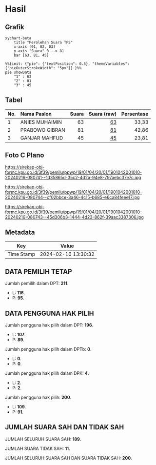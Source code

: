 # Hasil

## Grafik

```mermaid
xychart-beta
    title "Perolehan Suara TPS"
    x-axis [01, 02, 03]
    y-axis "Suara" 0 --> 81
    bar [63, 81, 45]
```

```mermaid
%%{init: {"pie": {"textPosition": 0.5}, "themeVariables": {"pieOuterStrokeWidth": "5px"}} }%%
pie showData
    "1" : 63
    "2" : 81
    "3" : 45
```

## Tabel

| No. | Nama Paslon    | Suara | Suara (raw) | Persentase |
|:--- |:-------------- | -----:| -----------:| ----------:|
| 1   | ANIES MUHAIMIN | 63    | [63][p-1]   | 33,33      |
| 2   | PRABOWO GIBRAN | 81    | [81][p-2]   | 42,86      |
| 3   | GANJAR MAHFUD  | 45    | [45][p-3]   | 23,81      |


[p-1]: https://github.com/gigit-pemilu/pemilu-2024-19-kepulauan-bangka-belitung/blob/main/pilpres/hitung-suara/sub/19-kepulauan-bangka-belitung/sub/01-bangka/sub/04-mendo-barat/sub/2001-petaling/sub/010-tps/sub/paslon-1.txt
[p-2]: https://github.com/gigit-pemilu/pemilu-2024-19-kepulauan-bangka-belitung/blob/main/pilpres/hitung-suara/sub/19-kepulauan-bangka-belitung/sub/01-bangka/sub/04-mendo-barat/sub/2001-petaling/sub/010-tps/sub/paslon-2.txt
[p-3]: https://github.com/gigit-pemilu/pemilu-2024-19-kepulauan-bangka-belitung/blob/main/pilpres/hitung-suara/sub/19-kepulauan-bangka-belitung/sub/01-bangka/sub/04-mendo-barat/sub/2001-petaling/sub/010-tps/sub/paslon-3.txt

## Foto C Plano

https://sirekap-obj-formc.kpu.go.id/3f39/pemilu/ppwp/19/01/04/20/01/1901042001010-20240216-080741--1d35865d-35c2-4d2a-94e8-797aebc37e7c.jpg

https://sirekap-obj-formc.kpu.go.id/3f39/pemilu/ppwp/19/01/04/20/01/1901042001010-20240216-080744--cf02bbce-3a46-4c15-b685-e6ca84feee17.jpg

https://sirekap-obj-formc.kpu.go.id/3f39/pemilu/ppwp/19/01/04/20/01/1901042001010-20240216-080743--45d306b3-1444-4d23-862f-39aac3387306.jpg


## Metadata

| Key        | Value               |
| ---------- | ------------------- |
| Time Stamp | 2024-02-16 13:30:32 |


## DATA PEMILIH TETAP

Jumlah pemilih dalam DPT: **211**.
 * L: **116**.
 * P: **95**.

## DATA PENGGUNA HAK PILIH

Jumlah pengguna hak pilih dalam DPT: **196**.
 * L: **107**.
 * P: **89**.

Jumlah pengguna hak pilih dalam DPTb: **0**.
 * L: **0**.
 * P: **0**.

Jumlah pengguna hak pilih dalam DPK: **4**.
 * L: **2**.
 * P: **2**.

Jumlah pengguna hak pilih: **200**.
 * L: **109**.
 * P: **91**.

## JUMLAH SUARA SAH DAN TIDAK SAH

JUMLAH SELURUH SUARA SAH: **189**.

JUMLAH SUARA TIDAK SAH: **11**.

JUMLAH SELURUH SUARA SAH DAN SUARA TIDAK SAH: **200**.


